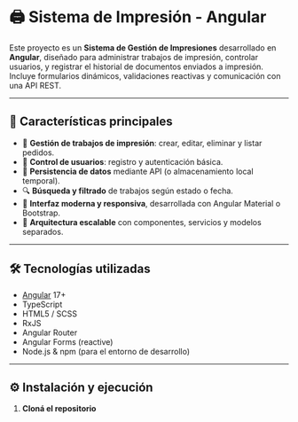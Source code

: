 # 🖨️ Sistema de Impresión - Angular

Este proyecto es un **Sistema de Gestión de Impresiones** desarrollado en **Angular**, diseñado para administrar trabajos de impresión, controlar usuarios, y registrar el historial de documentos enviados a impresión.  
Incluye formularios dinámicos, validaciones reactivas y comunicación con una API REST.

---

## 🚀 Características principales

- 📄 **Gestión de trabajos de impresión**: crear, editar, eliminar y listar pedidos.  
- 👤 **Control de usuarios**: registro y autenticación básica.  
- 💾 **Persistencia de datos** mediante API (o almacenamiento local temporal).  
- 🔍 **Búsqueda y filtrado** de trabajos según estado o fecha.  
- 🎨 **Interfaz moderna y responsiva**, desarrollada con Angular Material o Bootstrap.  
- 🧩 **Arquitectura escalable** con componentes, servicios y modelos separados.

---

## 🛠️ Tecnologías utilizadas

- [Angular](https://angular.io/) 17+
- TypeScript
- HTML5 / SCSS
- RxJS
- Angular Router
- Angular Forms (reactive)
- Node.js & npm (para el entorno de desarrollo)

---

## ⚙️ Instalación y ejecución

1. **Cloná el repositorio**
   ```bash
